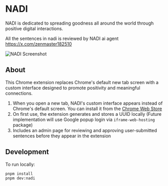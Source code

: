 # NADI

NADI is dedicated to spreading goodness all around the world through positive digital interactions.

All the sentences in nadi is reviewed by NADI ai agent https://x.com/zenmaster182510

![NADI Screenshot](https://github.com/user-attachments/assets/d46d1e7e-9ade-4154-8c1f-9d574be76384)

## About

This Chrome extension replaces Chrome's default new tab screen with a custom interface designed to promote positivity and meaningful connections.

1. When you open a new tab, NADI's custom interface appears instead of Chrome's default screen. You can install it from the [Chrome Web Store](https://chromewebstore.google.com/detail/nadi/appdodenpkcolnhingkpeamcafdjmnda?authuser=0&hl=ko)
2. On first use, the extension generates and stores a UUID locally (Future implementation will use Google popup login via `iframe-web-hosting` package)
3. Includes an admin page for reviewing and approving user-submitted sentences before they appear in the extension

## Development

To run locally:


```bash
pnpm install
pnpm dev:nadi
```
